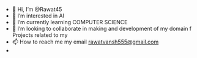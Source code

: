 - 👋 Hi, I’m @Rawat45
- 👀 I’m interested in AI
- 🌱 I’m currently learning COMPUTER SCIENCE 
- 💞️ I’m looking to collaborate in making and development of my domain f  Projects related to my 
- 📫 How to reach me my email rawatvansh555@gmail.com
- 

<!---
Rawat45/Rawat45 is a ✨ special ✨ repository because its `README.md` (this file) appears on your GitHub profile.
You can click the Preview link to take a look at your changes.
--->
